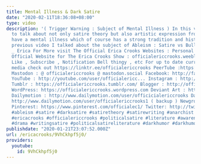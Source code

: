 ```yaml
---
title: Mental Illness & Dark Satire
date: "2020-02-11T18:36:08+08:00"
type: video
description: '( Trigger Warning : Subject of Mental Illness ) In this video I wanted
  to talk about not only satire theory but also artistic expression from artists that
  have a mental illness which of course has a strong tradition and history. In my
  previous video I talked about the subject of Ableism : Satire vs Bullying. https://www.youtube.com/watch?v=MjVEcnogFEw
  _ Erica For More visit The Official Erica Crooks Websites : Personal Website : ericacrooks.weebly.com
  Official Website for The Erica Crooks Show : officialericcrooks.weebly.com Also
  Like , Subscribe , Notification Bell thingy , etc For up to date current social
  media check out https://linktr.ee/officialericcrooks PeerTube :https://peertube.dk/accounts/officialericcrooks/videos
  Mastodon : @ officialericcrooks @ mastodon.social Facebook: http://facebook.com/officialericcrooks
  YouTube : http://youtube.com/user/officialericc... Instagram : http://Instagram.com/officialericcrooks/
  Tumblr : https://officialericcrooks.tumblr.com/ Blogger : http://officialericcrooks.blogspot.com/
  WordPress: https://officialericcrooks.wordpress.com Deviant Art : https://www.deviantart.com/officialericcrooks
  Dailymotion : http://www.dailymotion.com/user/officicialericcrooks Dailymotion :
  http://www.dailymotion.com/user/officialericcrooks1 ( backup ) Newgrounds: http://officialericcrooks.newgrounds.com
  Pinterest: https://www.pinterest.com/officialec1/ Twitter: http://twitter.com/crooks_erica
  #ableism #satire #darksatire #satiretheory #satirewriting #anarchist #anarchism
  #ericacrooks #officialericcrooks #politicalsatire #literature #awareness #theater
  #drama #writingsatire #politicalsatireliterature #darkhumor #darkhumortheory #darkhumorwriting'
publishdate: "2020-01-21T23:07:52.000Z"
url: /ericacrooks/9VhCkhpf5j0/
providers:
  youtube:
    id: 9VhCkhpf5j0
---
```

